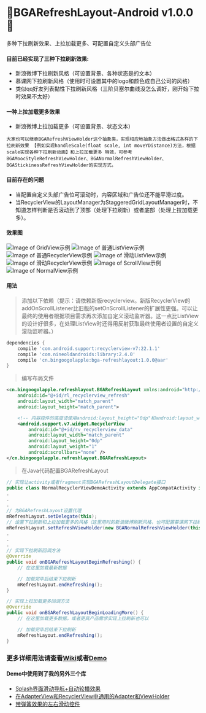 :running:BGARefreshLayout-Android v1.0.0:running:
============
多种下拉刷新效果、上拉加载更多、可配置自定义头部广告位

#### 目前已经实现了三种下拉刷新效果:

* 新浪微博下拉刷新风格（可设置背景、各种状态是的文本）
* 慕课网下拉刷新风格（使用时可设置其中的logo和颜色成自己公司的风格）
* 类似qq好友列表黏性下拉刷新风格（三阶贝塞尔曲线没怎么调好，刚开始下拉时效果不太好）

#### 一种上拉加载更多效果

* 新浪微博上拉加载更多（可设置背景、状态文本）

`大家也可以继承BGARefreshViewHolder这个抽象类，实现相应地抽象方法做出格式各样的下拉刷新效果
【例如实现handleScale(float scale, int moveYDistance)方法，根据scale实现各种下拉刷新动画】和上拉加载更多
特效，可参考BGAMoocStyleRefreshViewHolder、BGANormalRefreshViewHolder、BGAStickinessRefreshViewHolder的实现方式。`

#### 目前存在的问题

* 当配置自定义头部广告位可滚动时，内容区域和广告位还不能平滑过度。
* 当RecyclerView的LayoutManager为StaggeredGridLayoutManager时，不知道怎样判断是否滚动到了顶部（处理下拉刷新）或者底部（处理上拉加载更多）。

#### 效果图
![Image of GridView示例](https://raw.githubusercontent.com/bingoogolapple/BGARefreshLayout-Android/master/screenshots/1.gif)
![Image of 普通ListView示例](https://raw.githubusercontent.com/bingoogolapple/BGARefreshLayout-Android/master/screenshots/2.gif)
![Image of 普通RecyclerView示例](https://raw.githubusercontent.com/bingoogolapple/BGARefreshLayout-Android/master/screenshots/3.gif)
![Image of 滑动ListView示例](https://raw.githubusercontent.com/bingoogolapple/BGARefreshLayout-Android/master/screenshots/4.gif)
![Image of 滑动RecyclerView示例](https://raw.githubusercontent.com/bingoogolapple/BGARefreshLayout-Android/master/screenshots/5.gif)
![Image of ScrollView示例](https://raw.githubusercontent.com/bingoogolapple/BGARefreshLayout-Android/master/screenshots/6.gif)
![Image of NormalView示例](https://raw.githubusercontent.com/bingoogolapple/BGARefreshLayout-Android/master/screenshots/7.gif)

#### 用法
>添加以下依赖（提示：请依赖新版recyclerview。新版RecyclerView的addOnScrollListener比旧版的setOnScrollListener的扩展性更强。可以让最终的使用者根据项目需求再次添加自定义滚动监听器。这一点比ListView的设计好很多，在处理ListView时还得用反射获取最终使用者设置的自定义滚动监听器。）

```groovy
dependencies {
    compile 'com.android.support:recyclerview-v7:22.1.1'
    compile 'com.nineoldandroids:library:2.4.0'
    compile 'cn.bingoogolapple:bga-refreshlayout:1.0.0@aar'
}
```

>编写布局文件

```xml
<cn.bingoogolapple.refreshlayout.BGARefreshLayout xmlns:android="http://schemas.android.com/apk/res/android"
    android:id="@+id/rl_recyclerview_refresh"
    android:layout_width="match_parent"
    android:layout_height="match_parent">

    <!-- 内容控件的高度请使用android:layout_height="0dp"和android:layout_weight="1" -->
    <android.support.v7.widget.RecyclerView
        android:id="@+id/rv_recyclerview_data"
        android:layout_width="match_parent"
        android:layout_height="0dp"
        android:layout_weight="1"
        android:scrollbars="none" />
</cn.bingoogolapple.refreshlayout.BGARefreshLayout>
```

>在Java代码配置BGARefreshLayout

```Java
// 实现让activity或者fragment实现BGARefreshLayoutDelegate接口
public class NormalRecyclerViewDemoActivity extends AppCompatActivity implements BGARefreshLayout.BGARefreshLayoutDelegate
.
.
.
// 为BGARefreshLayout设置代理
mRefreshLayout.setDelegate(this);
// 设置下拉刷新和上拉加载更多的风格（这里用时的新浪微博刷新风格，也可配置慕课网下拉刷新风格和QQ好友列表黏性下拉刷新风格）
mRefreshLayout.setRefreshViewHolder(new BGANormalRefreshViewHolder(this, true));
.
.
.
// 实现下拉刷新回调方法
@Override
public void onBGARefreshLayoutBeginRefreshing() {
    // 在这里加载最新数据

    // 加载完毕后结束下拉刷新
    mRefreshLayout.endRefreshing();
}

// 实现上拉加载更多回调方法
@Override
public void onBGARefreshLayoutBeginLoadingMore() {
    // 在这里加载更多数据，或者更具产品需求实现上拉刷新也可以

    // 加载完毕后结束下拉刷新
    mRefreshLayout.endRefreshing();
}
```

### 更多详细用法请查看[Wiki](https://github.com/bingoogolapple/BGARefreshLayout-Android/wiki)或者[Demo](https://github.com/bingoogolapple/BGARefreshLayout-Android/tree/master/demo)

#### Demo中使用到了我的另外三个库

* [Splash界面滑动导航+自动轮播效果](https://github.com/bingoogolapple/BGABanner)
* [在AdapterView和RecyclerView中通用的Adapter和ViewHolder](https://github.com/bingoogolapple/BGAAdapter-Android)
* [带弹簧效果的左右滑动控件](https://github.com/bingoogolapple/BGASwipeItemLayout-Android)
